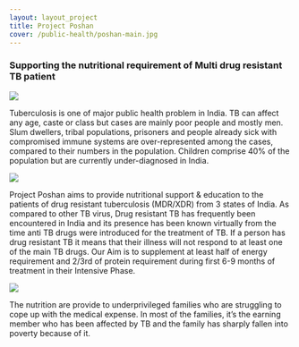 ```yaml
---
layout: layout_project
title: Project Poshan
cover: /public-health/poshan-main.jpg
---
```


### Supporting the nutritional requirement of Multi drug resistant TB patient

![](/assets/media/public-health/poshan-project-delhi.jpg)

Tuberculosis is one of major public health problem in India. TB can affect any age, caste or class but cases are mainly poor people and mostly men. Slum dwellers, tribal populations, prisoners and people already sick with compromised immune systems are over-represented among the cases, compared to their numbers in the population. Children comprise 40% of the population but are currently under-diagnosed in India.

![](/assets/media/public-health/poshan-project-assam.jpg)

Project Poshan aims to provide nutritional support & education to the patients of drug resistant tuberculosis (MDR/XDR) from 3 states of India. As compared to other TB virus, Drug resistant TB has frequently been encountered in India and its presence has been known virtually from the time anti TB drugs were introduced for the treatment of TB. If a person has drug resistant TB it means that their illness will not respond to at least one of the main TB drugs. Our Aim is to supplement at least half of energy requirement and 2/3rd of protein requirement during first 6-9 months of treatment in their Intensive Phase.

![](/assets/media/public-health/poshan-project-mumbai.jpg)

The nutrition are provide to underprivileged families who are struggling to cope up with the medical expense. In most of the families, it’s the earning member who has been affected by TB and the family has sharply fallen into poverty because of it.
